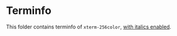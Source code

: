 # Terminfo

This folder contains terminfo of `xterm-256color`, [with italics enabled](https://apple.stackexchange.com/a/267261).
